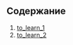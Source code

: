 ## Содержание

1. [to_learn_1](https://github.com/wintermonth/to_learn/blob/master/to_learn_1.md)
2. [to_learn_2](https://github.com/wintermonth/to_learn/blob/master/to_learn_2.md)
